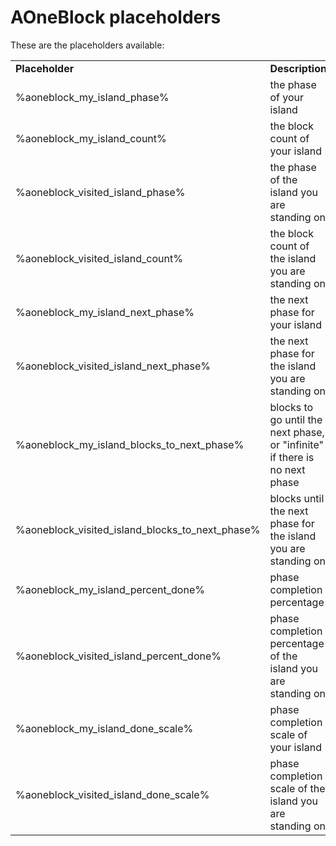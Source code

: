 # AOneBlock placeholders

These are the placeholders available:

<table align='center'>
<tr>
  <td align='left'><b>Placeholder</b></td>
  <td align='left'><b>Description</b></td>
</tr>
<tr>
  <td align='left'>%aoneblock_my_island_phase%
  <td align='left'>the phase of your island
</tr>
<tr>
  <td align='left'>%aoneblock_my_island_count%
  <td align='left'>the block count of your island
</tr>
<tr>
  <td align='left'>%aoneblock_visited_island_phase%
  <td align='left'>the phase of the island you are standing on
</tr>
<tr>
  <td align='left'>%aoneblock_visited_island_count%
  <td align='left'>the block count of the island you are standing on
</tr>
<tr>
  <td align='left'>%aoneblock_my_island_next_phase%
  <td align='left'>the next phase for your island
</tr>
<tr>
  <td align='left'>%aoneblock_visited_island_next_phase%
  <td align='left'>the next phase for the island you are standing on
</tr>
<tr>
  <td align='left'>%aoneblock_my_island_blocks_to_next_phase%
  <td align='left'>blocks to go until the next phase, or "infinite" if there is no next phase
</tr>
<tr>
  <td align='left'>%aoneblock_visited_island_blocks_to_next_phase%
  <td align='left'>blocks until the next phase for the island you are standing on
</tr>
<tr>
  <td align='left'>%aoneblock_my_island_percent_done%
  <td align='left'>phase completion percentage
</tr>
<tr>
  <td align='left'>%aoneblock_visited_island_percent_done%
  <td align='left'>phase completion percentage of the island you are standing on
</tr>
<tr>
  <td align='left'>%aoneblock_my_island_done_scale%
  <td align='left'>phase completion scale of your island
</tr>
<tr>
  <td align='left'>%aoneblock_visited_island_done_scale%
  <td align='left'>phase completion scale of the island you are standing on
</tr>

</table>
